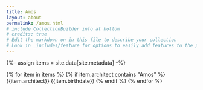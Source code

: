 ```yaml
---
title: Amos
layout: about
permalink: /amos.html
# include CollectionBuilder info at bottom
# credits: true
# Edit the markdown on in this file to describe your collection
# Look in _includes/feature for options to easily add features to the page
---
```


{%- assign items = site.data[site.metadata] -%}

{% for item in items %}
{% if item.architect contains "Amos" %}
{{item.architect}}
{{item.birthdate}}
{% endif %}
{% endfor %}